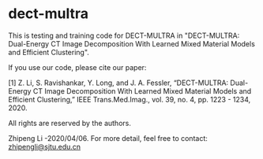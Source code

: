 # dect-multra

This is testing and training code for DECT-MULTRA in "DECT-MULTRA: Dual-Energy CT Image Decomposition With Learned Mixed Material
Models and Efficient Clustering".

If you use our code, please cite our paper:

[1] Z. Li, S. Ravishankar, Y. Long, and J. A. Fessler, “DECT-MULTRA: Dual-Energy CT Image Decomposition With Learned Mixed Material
Models and Efficient Clustering,” IEEE Trans.Med.Imag., vol. 39, no. 4, pp. 1223 - 1234, 2020.

All rights are reserved by the authors.

Zhipeng Li -2020/04/06. For more detail, feel free to contact: zhipengli@sjtu.edu.cn
